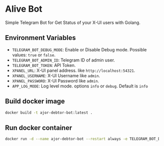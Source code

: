 # Alive Bot

Simple Telegram Bot for Get Status of your X-UI users with Golang.

## Environment Variables

- `TELEGRAM_BOT_DEBUG_MODE`: Enable or Disable Debug mode. Possible values: `true` or `false`.
- `TELEGRAM_BOT_ADMIN_ID`: Telegram ID of admin user.
- `TELEGRAM_BOT_TOKEN`: API Token.
- `XPANEL_URL`: X-UI panel address. like `http://localhost:54321`.
- `XPANEL_USERNAME`: X-UI Username like `admin`.
- `XPANEL_PASSWORD`: X-UI Password like `admin`.
- `APP_LOG_MODE`: Log level mode. options `info` or `debug`. Default is `info`

## Build docker image

```bash
docker build -t ajor-debtor-bot:latest .
```

## Run docker container

```bash
docker run -d --name ajor-debtor-bot --restart always -e TELEGRAM_BOT_DEBUG_MODE=false -e TELEGRAM_BOT_ADMIN_ID=YOUR_TELEGRAM_USER_ID -e TELEGRAM_BOT_TOKEN="YOUR_BOT_TOKEN" -e XPANEL_URL="http://localhost:54321" -e XPANEL_USERNAME=admin -e XPANEL_PASSWORD=admin ajor-debtor-bot:latest
```
